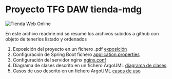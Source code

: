 # Proyecto TFG DAW tienda-mdg
![Tienda Web Online ](https://ejemplo.com/imagen.jpg)

En este archivo readme.md se resume los archivos subidos a github con objeto de tenerlos listado y ordenados

1. Exposición del proyecto en un fichero .pdf [exposición](tienda-mdg-exposicion-v20.pdf)
2. Configuración de Spring Boot fichero [application.properties](aplication.properties.tienda-mdg.txt) 
3. Configuración del servidor nginx [nginx.conf](nginx.conf.tienda-mdg.txt) 
4. Diagrama de clases descrito en un fichero ArgoUML [diagrama de clases](tienda-mdg-diagrama-de-clase.zargo) 
5.  Casos de uso descrito en un fichero ArgoUML [casos de uso](tienda-mdg-diagrama-casos-de-uso-v4.zargo) 



